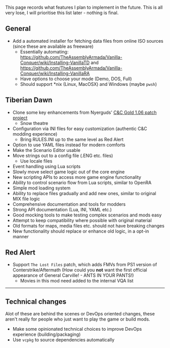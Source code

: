 This page records what features I plan to implement in the future. This is all very lose, I will prioritise this list later - nothing is final.

## General

- Add a automated installer for fetching data files from online ISO sources (since these are available as freeware)
	- Essentially automating: https://github.com/TheAssemblyArmada/Vanilla-Conquer/wiki/Installing-VanillaTD and https://github.com/TheAssemblyArmada/Vanilla-Conquer/wiki/Installing-VanillaRA
	- Have options to choose your mode (Demo, DOS, Full)
	- Should support \*nix (Linux, MacOSX) and Windows (maybe `pwsh`)

## Tiberian Dawn

- Clone some key enhancements from Nyerguds' [C&C Gold 1.06 patch project](http://nyerguds.arsaneus-design.com/cnc95upd/cc95p106/)
	- Snow theatre
- Configuration via INI files for easy customization (authentic C&C modding experience)
	- Bring RULES.INI up to the same level as Red Alert
- Option to use YAML files instead for modern comforts
- Make the Scenario Editor usable
- Move strings out to a config file (.ENG etc. files)
  - Use locale files
- Event handling using Lua scripts
- Slowly move select game logic out of the core engine
- New scripting APIs to access more game engine functionality
- Ability to control scenario flow from Lua scripts, similar to OpenRA
- Simple mod loading system
- Ability to replace files gradually and add new ones, similar to original MIX file logic
- Comprehensive documentation and tools for modders
- Strong API documentation (Lua, INI, YAML etc.)
- Good mocking tools to make testing complex scenarios and mods easy
- Attempt to keep compatibility where possible with original material
- Old formats for maps, media files etc. should not have breaking changes
- New functionality should replace or enhance old logic, in a opt-in manner

## Red Alert

- Support `The Lost Files` patch, which adds FMVs from PS1 version of Conterstrike/Aftermath (How could you **not** want the first official appearance of General Carville! - ANTS IN YOUR PANTS!)
  - Movies in this mod need added to the internal VQA list

---

## Technical changes

Alot of these are behind the scenes or DevOps oriented changes, these aren't really for people who just want to play the game or build mods.

- Make some opinionated technical choices to improve DevOps experience (building/packaging)
- Use `vcpkg` to source dependencies automatically
